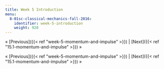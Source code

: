 ```yaml
---
title: Week 5 Introduction
menu:
  8-01sc-classical-mechanics-fall-2016:
    identifier: week-5-introduction
    weight: 920
---
```

« [Previous]({{< ref "week-5-momentum-and-impulse" >}}) | [Next]({{< ref "15.1-momentum-and-impulse" >}}) »

« [Previous]({{< ref "week-5-momentum-and-impulse" >}}) | [Next]({{< ref "15.1-momentum-and-impulse" >}}) »
